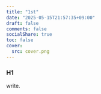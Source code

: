 ```yaml
---
title: "1st"
date: "2025-05-15T21:57:35+09:00"
draft: false
comments: false
socialShare: true
toc: false
cover:
  src: cover.png
---
```


### H1

write.